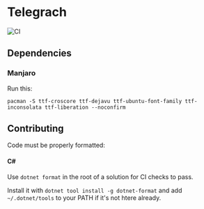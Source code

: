 # Telegrach
![CI](https://github.com/LokiVKlokeNaAndoke/Telegrach/workflows/CI/badge.svg?branch=master)

## Dependencies
### Manjaro
Run this:

`pacman -S ttf-croscore ttf-dejavu ttf-ubuntu-font-family ttf-inconsolata ttf-liberation --noconfirm`


## Contributing
Code must be properly formatted:
#### C#
Use `dotnet format` in the root of a solution for CI checks to pass.

Install it with `dotnet tool install -g dotnet-format` and add `~/.dotnet/tools` to your PATH if it's not htere already.
